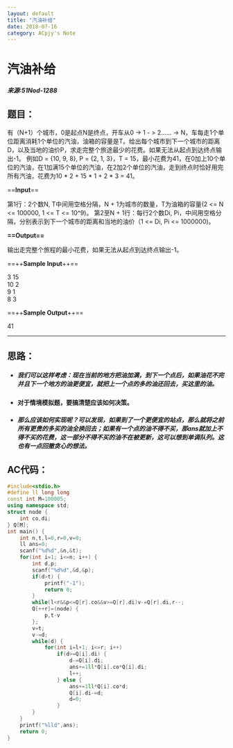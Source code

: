 ```yaml
---
layout: default
title: "汽油补给"
date: 2018-07-16
category: ACpjy's Note
---
```


# 汽油补给

##### 来源:51Nod-1288

## 题目：
有（N+1）个城市，0是起点N是终点，开车从0 -> 1 - > 2...... -> N，车每走1个单位距离消耗1个单位的汽油，油箱的容量是T。给出每个城市到下一个城市的距离D，以及当地的油价P，求走完整个旅途最少的花费。如果无法从起点到达终点输出-1。
例如D = {10, 9, 8}, P = {2, 1, 3}，T = 15，最小花费为41，在0加上10个单位的汽油，在1加满15个单位的汽油，在2加2个单位的汽油，走到终点时恰好用完所有汽油，花费为10 * 2 + 15 * 1 + 2 * 3 = 41。

==**Input**==

第1行：2个数N, T中间用空格分隔，N + 1为城市的数量，T为油箱的容量(2 <= N <= 100000, 1 <= T <= 10^9)。 
第2至N + 1行：每行2个数Di, Pi，中间用空格分隔，分别表示到下一个城市的距离和当地的油价（1 <= Di, Pi <= 1000000)。

**==Output==**

输出走完整个旅程的最小花费，如果无法从起点到达终点输出-1。

==++**Sample Input**++==

3 15  
10 2  
9 1  
8 3  

==++**Sample Output**++==

41

---
## 思路：
- ##### 我们可以这样考虑：现在当前的地方把油加满，到下一个点后，如果油花不完并且下一个地方的油更便宜，就把上一个点的多的油还回去，买这里的油。
- #### 对于情境模拟题，要搞清楚应该如何决策。
- ##### 那么应该如何实现呢？可以发现，如果到了一个更便宜的站点，那么就将之前所有更贵的多买的油全换回去；如果有一个点的油不得不买，那ans就加上不得不买的花费，这一部分不得不买的油不在被更新，这可以想到单调队列。这也有一点回撤贪心的想法。

## AC代码：

```cpp
#include<stdio.h>
#define ll long long
const int M=100005;
using namespace std;
struct node {
	int co,di;
} Q[M];
int main() {
	int n,t,l=0,r=0,v=0;
	ll ans=0;
	scanf("%d%d",&n,&t);
	for(int i=1; i<=n; i++) {
		int d,p;
		scanf("%d%d",&d,&p);
		if(d>t) {
			printf("-1");
			return 0;
		}
		while(l<r&&p<=Q[r].co&&v>=Q[r].di)v-=Q[r].di,r--;
		Q[++r]=(node) {
			p,t-v
		};
		v=t;
		v-=d;
		while(d) {
			for(int i=l+1; i<=r; i++)
				if(d>=Q[i].di) {
					d-=Q[i].di;
					ans+=1ll*Q[i].co*Q[i].di;
					l++;
				} else {
					ans+=1ll*Q[i].co*d;
					Q[i].di-=d;
					d=0;
				}
		}
	}
	printf("%lld",ans);
	return 0;
}
```
